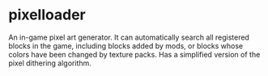 # pixelloader
An in-game pixel art generator.
It can automatically search all registered blocks in the game, including blocks added by mods, or blocks whose colors have been changed by texture packs.
Has a simplified version of the pixel dithering algorithm.
